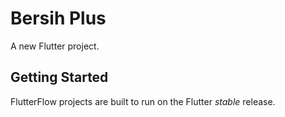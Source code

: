 # Bersih Plus

A new Flutter project.

## Getting Started

FlutterFlow projects are built to run on the Flutter _stable_ release.
